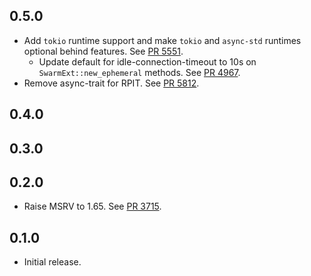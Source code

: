 ## 0.5.0

- Add `tokio` runtime support and make `tokio` and `async-std` runtimes optional behind features.
  See [PR 5551].
  - Update default for idle-connection-timeout to 10s on `SwarmExt::new_ephemeral` methods.
  See [PR 4967](https://github.com/libp2p/rust-libp2p/pull/4967).  
- Remove async-trait for RPIT. See [PR 5812](https:/github.com/libp2p/rust-libp2p/pull/5812).

[PR 5551]: https://github.com/libp2p/rust-libp2p/pull/5551

## 0.4.0

<!-- Update to libp2p-swarm v0.45.0 -->

## 0.3.0


## 0.2.0

- Raise MSRV to 1.65.
  See [PR 3715].

[PR 3715]: https://github.com/libp2p/rust-libp2p/pull/3715

## 0.1.0

- Initial release.
